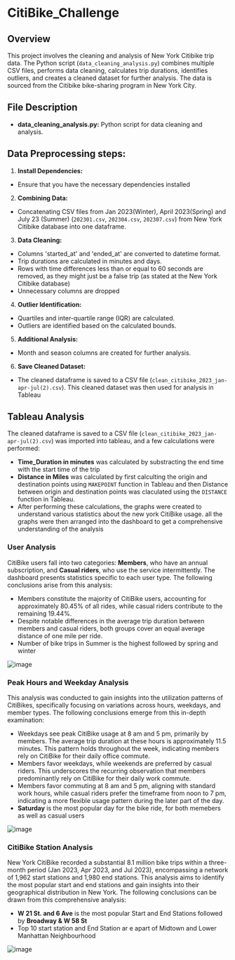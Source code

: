 # CitiBike_Challenge

## Overview

This project involves the cleaning and analysis of New York Citibike trip data. The Python script (`data_cleaning_analysis.py`) combines multiple CSV files, performs data cleaning, calculates trip durations, identifies outliers, and creates a cleaned dataset for further analysis. The data is sourced from the Citibike bike-sharing program in New York City.

## File Description

- **data_cleaning_analysis.py:** Python script for data cleaning and analysis.

## Data Preprocessing steps:

1. **Install Dependencies:**
- Ensure that you have the necessary dependencies installed
2.  **Combining Data:**
- Concatenating CSV files from Jan 2023(Winter), April 2023(Spring) and July 23 (Summer) (`202301.csv`, `202304.csv`, `202307.csv`) from New York Citibike database into one dataframe.
3. **Data Cleaning:**
- Columns 'started_at' and 'ended_at' are converted to datetime format.
- Trip durations are calculated in minutes and days.
- Rows with time differences less than or equal to 60 seconds are removed, as they might just be a false trip (as stated at the New York Citibike database)
- Unnecessary columns are dropped
4. **Outlier Identification:**
- Quartiles and inter-quartile range (IQR) are calculated.
- Outliers are identified based on the calculated bounds.
5. **Additional Analysis:**
- Month and season columns are created for further analysis.
6. **Save Cleaned Dataset:**
- The cleaned dataframe is saved to a CSV file (`clean_citibike_2023_jan-apr-jul(2).csv`). This cleaned dataset was then used for analysis in Tableau

## Tableau Analysis
The cleaned dataframe is saved to a CSV file (`clean_citibike_2023_jan-apr-jul(2).csv`) was imported into tableau, and a few calculations were performed:
-  **Time_Duration in minutes** was calculated by substracting the end time with the start time of the trip
-  **Distance in Miles** was calculated by first calculting the origin and destination points using `MAKEPOINT` function in Tableau and then Distance between origin and destination points was claculated using the `DISTANCE` function in Tableau.
-  After performing these calculations, the graphs were created to understand various statistics about the new york CitiBike usage. all the graphs were then arranged into the dashboard to get a comprehensive understanding of the analysis

### User Analysis  

CitiBike users fall into two categories: **Members**, who have an annual subscription, and **Casual riders**, who use the service intermittently. The dashboard presents statistics specific to each user type. The following conclusions arise from this analysis:
-  Members constitute the majority of CitiBike users, accounting for approximately 80.45% of all rides, while casual riders contribute to the remaining 19.44%.
-  Despite notable differences in the average trip duration between members and casual riders, both groups cover an equal average distance of one mile per ride.
-  Number of bike trips in Summer is the highest followed by spring and winter

![image](https://github.com/NikitaGahoi/CitiBike_Challenge/assets/136101293/3bc59db6-dbea-4ac0-b464-77b23f65ddf4)

### Peak Hours and Weekday Analysis 

This analysis was conducted to gain insights into the utilization patterns of CitiBikes, specifically focusing on variations across hours, weekdays, and member types. The following conclusions emerge from this in-depth examination:
-  Weekdays see peak CitiBike usage at 8 am and 5 pm, primarily by members. The average trip duration at these hours is approximately 11.5 minutes. This pattern holds throughout the week, indicating members rely on CitiBike for their daily office commute.
-  Members favor weekdays, while weekends are preferred by casual riders. This underscores the recurring observation that members predominantly rely on CitiBike for their daily work commute.
-  Members favor commuting at 8 am and 5 pm, aligning with standard work hours, while casual riders prefer the timeframe from noon to 7 pm,  indicating a more flexible usage pattern during the later part of the day.
-  **Saturday** is the most popular day for the bike ride, for both memebers as well as casual users

![image](https://github.com/NikitaGahoi/CitiBike_Challenge/assets/136101293/a1e34b97-f3bb-4cc0-b356-7b87b1bdacc2)

### CitiBike Station Analysis

New York CitiBike recorded a substantial 8.1 million bike trips within a three-month period (Jan 2023, Apr 2023, and Jul 2023), encompassing a network of 1,962 start stations and 1,980 end stations. This analysis aims to identify the most popular start and end stations and gain insights into their geographical distribution in New York. The following conclusions can be drawn from this comprehensive analysis:
-  **W 21 St. and 6 Ave** is the most popular Start and End Stations followed by **Broadway & W 58 St**
-  Top 10 start station and End Station ar e apart of Midtown and Lower Manhattan Neighbourhood

![image](https://github.com/NikitaGahoi/CitiBike_Challenge/assets/136101293/6cc08247-4750-43cf-be67-839e3f972a93)











